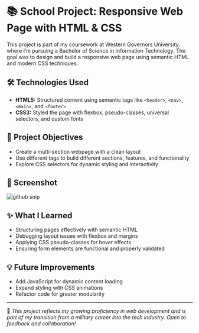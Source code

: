# 📚 School Project: Responsive Web Page with HTML & CSS

This project is part of my coursework at Western Governors University, where I’m pursuing a Bachelor of Science in Information Technology. The goal was to design and build a responsive web page using semantic HTML and modern CSS techniques.

## 🛠️ Technologies Used

- **HTML5:** Structured content using semantic tags like `<header>`, `<nav>`, `<main>`, and `<footer>`
- **CSS3:** Styled the page with flexbox, pseudo-classes, universal selectors, and custom fonts


## 🎯 Project Objectives

- Create a multi-section webpage with a clean layout
- Use different tags to build different sections, features, and functionality
- Explore CSS selectors for dynamic styling and interactivity

## 📸 Screenshot

![github snip](https://github.com/user-attachments/assets/cb781205-3f60-4323-a333-80368ca2d00e)




## ✨ What I Learned

- Structuring pages effectively with semantic HTML
- Debugging layout issues with flexbox and margins
- Applying CSS pseudo-classes for hover effects
- Ensuring form elements are functional and properly validated

## 💡 Future Improvements

- Add JavaScript for dynamic content loading
- Expand styling with CSS animations
- Refactor code for greater modularity

---

📌 *This project reflects my growing proficiency in web development and is part of my transition from a military career into the tech industry. Open to feedback and collaboration!*

